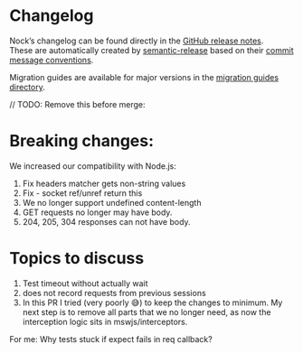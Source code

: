 # Changelog

Nock’s changelog can be found directly in the [GitHub release notes](https://github.com/nock/nock/releases).  
These are automatically created by [semantic-release](https://github.com/semantic-release/semantic-release) based on their [commit message conventions](https://semantic-release.gitbook.io/semantic-release#commit-message-format).

Migration guides are available for major versions in the [migration guides directory](https://github.com/nock/nock/tree/main/migration_guides).

// TODO: Remove this before merge:

# Breaking changes:
We increased our compatibility with Node.js:

1. Fix headers matcher gets non-string values
2. Fix - socket ref/unref return this
3. We no longer support undefined content-length
1. GET requests no longer may have body. 
3. 204, 205, 304 responses can not have body.

# Topics to discuss
1. Test timeout without actually wait
2. does not record requests from previous sessions
3. In this PR I tried (very poorly :sweat_smile:) to keep the changes to minimum. My next step is to remove all parts that we no longer need, as now the interception logic sits in mswjs/interceptors.

For me:
Why tests stuck if expect fails in req callback?